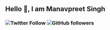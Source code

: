 ###
## Hello 👋, I am Manavpreet Singh
### ![Twitter Follow](https://img.shields.io/twitter/follow/Manavpreeet?label=Follow%20me%20here%21&style=social)  ![GitHub followers](https://img.shields.io/github/followers/Manavpreeet?label=Follow%20me&style=social)
<!--
**Manavpreeet/Manavpreeet** is a ✨ _special_ ✨ repository because its `README.md` (this file) appears on your GitHub profile.

Here are some ideas to get you started:


- 🌱 I’m currently learning ...
- 👯 I’m looking to collaborate on ...
- 🤔 I’m looking for help with ...
- 💬 Ask me about ...
- 📫 How to reach me: ...
- 😄 Pronouns: ...
- ⚡ Fun fact: ...
--
